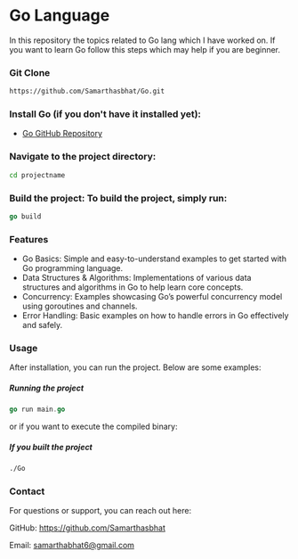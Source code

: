 # Go Language 

In this repository the topics related to Go lang which I have worked on.
If you want to learn Go follow this steps which may help if you are beginner.

### Git Clone
 ```bash 
 https://github.com/Samarthasbhat/Go.git
```

### Install Go (if you don't have it installed yet):

- [Go GitHub Repository](https://github.com/golang/go)


### Navigate to the project directory:

```Bash
cd projectname
```

### Build the project: To build the project, simply run:

```Go
go build
```

### Features 
- Go Basics: Simple and easy-to-understand examples to get started with Go programming language.
- Data Structures & Algorithms: Implementations of various data structures and algorithms in Go to help learn core concepts.
- Concurrency: Examples showcasing Go’s powerful concurrency model using goroutines and channels.
- Error Handling: Basic examples on how to handle errors in Go effectively and safely.


### Usage
After installation, you can run the project. Below are some examples:

##### Running the project
```Go 
go run main.go
```
or if you want to execute the compiled binary:


##### If you built the project
```Bash
./Go
```

### Contact
For questions or support, you can reach out here:

GitHub: https://github.com/Samarthasbhat

Email: samarthabhat6@gmail.com
